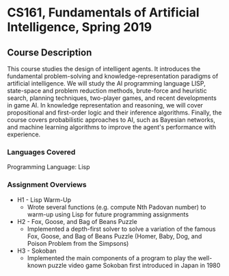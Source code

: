 # CS161, Fundamentals of Artificial Intelligence, Spring 2019 

## Course Description
This course studies the design of intelligent agents. It introduces the fundamental problem-solving and knowledge-representation paradigms of artificial intelligence. We will study the AI programming language LISP, state-space and problem reduction methods, brute-force and heuristic search, planning techniques, two-player games, and recent developments in game AI. In knowledge representation and reasoning, we will cover propositional and first-order logic and their inference algorithms. Finally, the course covers probabilistic approaches to AI, such as Bayesian networks, and machine learning algorithms to improve the agent's performance with experience.

### Languages Covered 
Programming Language: Lisp

### Assignment Overviews
* H1 - Lisp Warm-Up
  * Wrote several functions (e.g. compute Nth Padovan number) to warm-up using Lisp for future programming assignments
* H2 - Fox, Goose, and Bag of Beans Puzzle 
  * Implemented a depth-first solver to solve a variation of the famous Fox, Goose, and Bag of Beans Puzzle (Homer, Baby, Dog, and Poison Problem from the Simpsons)
* H3 - Sokoban
  * Implemented the main components of a program to play the well-known puzzle video game Sokoban first introduced in Japan in 1980